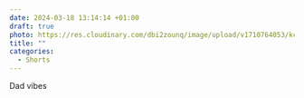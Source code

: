 ```yaml
---
date: 2024-03-18 13:14:14 +01:00
draft: true
photo: https://res.cloudinary.com/dbi2zounq/image/upload/v1710764053/kcpxv3u4rxdluwwhbq9q.jpg
title: ""
categories:
  - Shorts
---
```


Dad vibes
